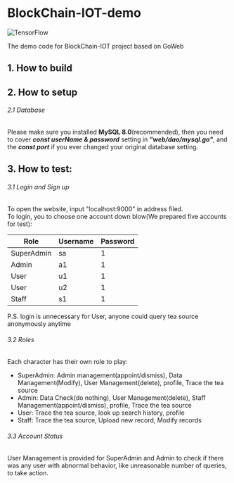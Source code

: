 # BlockChain-IOT-demo

<!-- Badges -->
![TensorFlow](https://img.shields.io/badge/TeaSafe-v1.0-brightgreen)

The demo code for BlockChain-IOT project based on GoWeb

## 1. How to build  
  
## 2. How to setup  
  ###### 2.1 Database  
  Please make sure you installed **MySQL 8.0**(recommended), then you need to cover ***const userName & password*** setting in ***"web/dao/mysql.go"***, and the ***const port*** if you ever changed your original database setting.  

  
## 3. How to test:  
  ###### 3.1 Login and Sign up  
  To open the website, input "localhost:9000" in address filed.   
  To login, you  to choose one account down blow(We prepared five accounts for test):   
  
  
|Role|Username|Password|
|---|---|---
|SuperAdmin|sa|1
|Admin|a1|1
|User|u1|1
|User|u2|1
|Staff|s1|1


  P.S. login is unnecessary for User, anyone could query tea source anonymously anytime  

  ###### 3.2 Roles  
  Each character has their own role to play:  
  
  
  - SuperAdmin: Admin management(appoint/dismiss), Data Management(Modify), User Management(delete), profile, Trace the tea source  
  - Admin:      Data Check(do nothing), User Management(delete), Staff Management(appoint/dismiss), profile, Trace the tea source  
  - User:       Trace the tea source, look up search history, profile  
  - Staff:      Trace the tea source, Upload new record, Modify records  
  
  ###### 3.3 Account Status  
  User Management is provided for SuperAdmin and Admin to check if there was any user with abnormal behavior, like unreasonable number of queries, to take action.  
   
  
